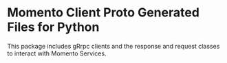 # Momento Client Proto Generated Files for Python

This package includes gRrpc clients and the response and request classes to interact with Momento Services.
